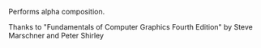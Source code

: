 Performs alpha composition.

Thanks to "Fundamentals of Computer Graphics Fourth Edition" by Steve Marschner and Peter Shirley
